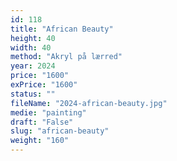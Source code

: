 ```yaml
---
id: 118
title: "African Beauty"
height: 40
width: 40
method: "Akryl på lærred"
year: 2024
price: "1600"
exPrice: "1600"
status: ""
fileName: "2024-african-beauty.jpg"
medie: "painting"
draft: "False"
slug: "african-beauty"
weight: "160"
---
```


